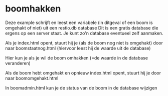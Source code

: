 # boomhakken
Deze example schrijft en leest een variabele (in ditgeval of een boom is omgehakt of niet) uit een restio.db database
Dit is een gratis database die ergens op een server staat. Je kunt zo'n database eventueel zelf aanmaken.

Als je index.html opent, stuurt hij je (als de boom nog niet is omgehakt) door naar boomstaatnog.html
(hiervoor leest hij de waarde uit de database)

Hier kun je als je wil de boom omhakken (=de waarde in de database veranderen)

Als de boom hebt omgehakt en opnieuw index.html opent, stuurt hij je door naar boomomgehakt.html

In boomadmin.html kun je de status van de boom in de database wijzigen

